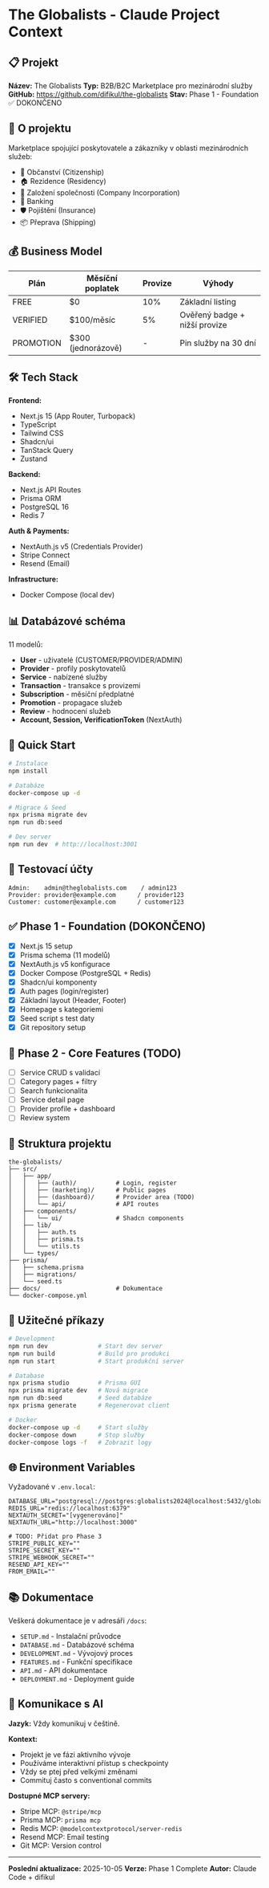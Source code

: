 # The Globalists - Claude Project Context

## 📋 Projekt

**Název:** The Globalists
**Typ:** B2B/B2C Marketplace pro mezinárodní služby
**GitHub:** https://github.com/difikul/the-globalists
**Stav:** Phase 1 - Foundation ✅ DOKONČENO

## 🎯 O projektu

Marketplace spojující poskytovatele a zákazníky v oblasti mezinárodních služeb:
- 🛂 Občanství (Citizenship)
- 🏠 Rezidence (Residency)
- 🏢 Založení společnosti (Company Incorporation)
- 🏦 Banking
- 🛡️ Pojištění (Insurance)
- 📦 Přeprava (Shipping)

## 💰 Business Model

| Plán | Měsíční poplatek | Provize | Výhody |
|------|------------------|---------|--------|
| FREE | $0 | 10% | Základní listing |
| VERIFIED | $100/měsíc | 5% | Ověřený badge + nižší provize |
| PROMOTION | $300 (jednorázově) | - | Pin služby na 30 dní |

## 🛠 Tech Stack

**Frontend:**
- Next.js 15 (App Router, Turbopack)
- TypeScript
- Tailwind CSS
- Shadcn/ui
- TanStack Query
- Zustand

**Backend:**
- Next.js API Routes
- Prisma ORM
- PostgreSQL 16
- Redis 7

**Auth & Payments:**
- NextAuth.js v5 (Credentials Provider)
- Stripe Connect
- Resend (Email)

**Infrastructure:**
- Docker Compose (local dev)

## 📊 Databázové schéma

11 modelů:
- **User** - uživatelé (CUSTOMER/PROVIDER/ADMIN)
- **Provider** - profily poskytovatelů
- **Service** - nabízené služby
- **Transaction** - transakce s provizemi
- **Subscription** - měsíční předplatné
- **Promotion** - propagace služeb
- **Review** - hodnocení služeb
- **Account, Session, VerificationToken** (NextAuth)

## 🚀 Quick Start

```bash
# Instalace
npm install

# Databáze
docker-compose up -d

# Migrace & Seed
npx prisma migrate dev
npm run db:seed

# Dev server
npm run dev  # http://localhost:3001
```

## 📧 Testovací účty

```
Admin:    admin@theglobalists.com    / admin123
Provider: provider@example.com      / provider123
Customer: customer@example.com      / customer123
```

## ✅ Phase 1 - Foundation (DOKONČENO)

- [x] Next.js 15 setup
- [x] Prisma schema (11 modelů)
- [x] NextAuth.js v5 konfigurace
- [x] Docker Compose (PostgreSQL + Redis)
- [x] Shadcn/ui komponenty
- [x] Auth pages (login/register)
- [x] Základní layout (Header, Footer)
- [x] Homepage s kategoriemi
- [x] Seed script s test daty
- [x] Git repository setup

## 📝 Phase 2 - Core Features (TODO)

- [ ] Service CRUD s validací
- [ ] Category pages + filtry
- [ ] Search funkcionalita
- [ ] Service detail page
- [ ] Provider profile + dashboard
- [ ] Review system

## 📁 Struktura projektu

```
the-globalists/
├── src/
│   ├── app/
│   │   ├── (auth)/           # Login, register
│   │   ├── (marketing)/      # Public pages
│   │   ├── (dashboard)/      # Provider area (TODO)
│   │   └── api/              # API routes
│   ├── components/
│   │   └── ui/               # Shadcn components
│   ├── lib/
│   │   ├── auth.ts
│   │   ├── prisma.ts
│   │   └── utils.ts
│   └── types/
├── prisma/
│   ├── schema.prisma
│   ├── migrations/
│   └── seed.ts
├── docs/                     # Dokumentace
└── docker-compose.yml
```

## 🔧 Užitečné příkazy

```bash
# Development
npm run dev              # Start dev server
npm run build            # Build pro produkci
npm run start            # Start produkční server

# Database
npx prisma studio        # Prisma GUI
npx prisma migrate dev   # Nová migrace
npm run db:seed          # Seed databáze
npx prisma generate      # Regenerovat client

# Docker
docker-compose up -d     # Start služby
docker-compose down      # Stop služby
docker-compose logs -f   # Zobrazit logy
```

## 🌐 Environment Variables

Vyžadované v `.env.local`:

```env
DATABASE_URL="postgresql://postgres:globalists2024@localhost:5432/globalists"
REDIS_URL="redis://localhost:6379"
NEXTAUTH_SECRET="[vygenerováno]"
NEXTAUTH_URL="http://localhost:3000"

# TODO: Přidat pro Phase 3
STRIPE_PUBLIC_KEY=""
STRIPE_SECRET_KEY=""
STRIPE_WEBHOOK_SECRET=""
RESEND_API_KEY=""
FROM_EMAIL=""
```

## 📚 Dokumentace

Veškerá dokumentace je v adresáři `/docs`:
- `SETUP.md` - Instalační průvodce
- `DATABASE.md` - Databázové schéma
- `DEVELOPMENT.md` - Vývojový proces
- `FEATURES.md` - Funkční specifikace
- `API.md` - API dokumentace
- `DEPLOYMENT.md` - Deployment guide

## 🎯 Komunikace s AI

**Jazyk:** Vždy komunikuj v češtině.

**Kontext:**
- Projekt je ve fázi aktivního vývoje
- Používáme interaktivní přístup s checkpointy
- Vždy se ptej před velkými změnami
- Commituj často s conventional commits

**Dostupné MCP servery:**
- Stripe MCP: `@stripe/mcp`
- Prisma MCP: `prisma mcp`
- Redis MCP: `@modelcontextprotocol/server-redis`
- Resend MCP: Email testing
- Git MCP: Version control

---

**Poslední aktualizace:** 2025-10-05
**Verze:** Phase 1 Complete
**Autor:** Claude Code + difikul
